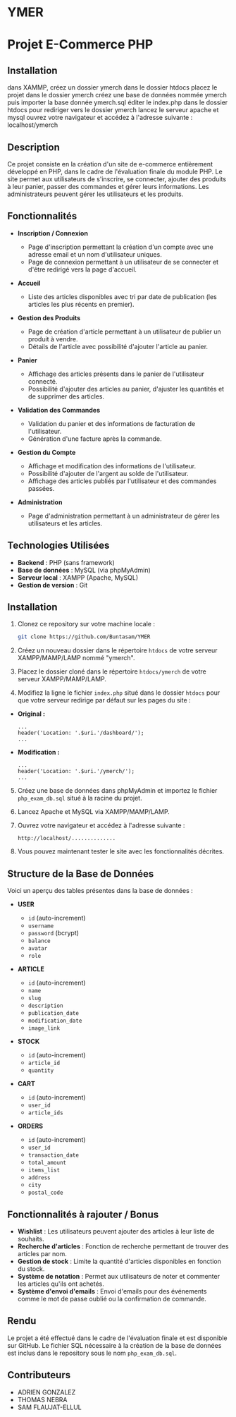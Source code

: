 # YMER

# Projet E-Commerce PHP

## Installation
dans XAMMP, créez un dossier ymerch dans le dossier htdocs
placez le projet dans le dossier ymerch
créez une base de données nommée ymerch puis importer la base donnée ymerch.sql
éditer le index.php dans le dossier htdocs pour rediriger vers le dossier ymerch
lancez le serveur apache et mysql
ouvrez votre navigateur et accédez à l'adresse suivante : localhost/ymerch


## Description

Ce projet consiste en la création d'un site de e-commerce entièrement développé en PHP, dans le cadre de l'évaluation finale du module PHP. Le site permet aux utilisateurs de s'inscrire, se connecter, ajouter des produits à leur panier, passer des commandes et gérer leurs informations. Les administrateurs peuvent gérer les utilisateurs et les produits.

## Fonctionnalités

- **Inscription / Connexion**
  - Page d'inscription permettant la création d'un compte avec une adresse email et un nom d'utilisateur uniques.
  - Page de connexion permettant à un utilisateur de se connecter et d'être redirigé vers la page d'accueil.
  
- **Accueil**
  - Liste des articles disponibles avec tri par date de publication (les articles les plus récents en premier).

- **Gestion des Produits**
  - Page de création d'article permettant à un utilisateur de publier un produit à vendre.
  - Détails de l'article avec possibilité d'ajouter l'article au panier.

- **Panier**
  - Affichage des articles présents dans le panier de l'utilisateur connecté.
  - Possibilité d'ajouter des articles au panier, d'ajuster les quantités et de supprimer des articles.
  
- **Validation des Commandes**
  - Validation du panier et des informations de facturation de l'utilisateur.
  - Génération d'une facture après la commande.

- **Gestion du Compte**
  - Affichage et modification des informations de l'utilisateur.
  - Possibilité d'ajouter de l'argent au solde de l'utilisateur.
  - Affichage des articles publiés par l'utilisateur et des commandes passées.

- **Administration**
  - Page d'administration permettant à un administrateur de gérer les utilisateurs et les articles.

## Technologies Utilisées

- **Backend** : PHP (sans framework)
- **Base de données** : MySQL (via phpMyAdmin)
- **Serveur local** : XAMPP (Apache, MySQL)
- **Gestion de version** : Git

## Installation

1. Clonez ce repository sur votre machine locale :
   ```bash
   git clone https://github.com/Buntasam/YMER
   ```

2. Créez un nouveau dossier dans le répertoire `htdocs` de votre serveur XAMPP/MAMP/LAMP nommé "ymerch".

3. Placez le dossier cloné dans le répertoire `htdocs/ymerch` de votre serveur XAMPP/MAMP/LAMP.

4. Modifiez la ligne le fichier `index.php` situé dans le dossier `htdocs` pour que votre serveur redirige par défaut sur les pages du site :
- **Original :**
   ```
   ...
   header('Location: '.$uri.'/dashboard/');
   ...
   ```
- **Modification :**
   ```
   ...
   header('Location: '.$uri.'/ymerch/');
   ...
   ```

5. Créez une base de données dans phpMyAdmin et importez le fichier `php_exam_db.sql` situé à la racine du projet.

6. Lancez Apache et MySQL via XAMPP/MAMP/LAMP.

7. Ouvrez votre navigateur et accédez à l'adresse suivante :
   ```
   http://localhost/..............
   ```

8. Vous pouvez maintenant tester le site avec les fonctionnalités décrites.

## Structure de la Base de Données

Voici un aperçu des tables présentes dans la base de données :

- **USER**
  - `id` (auto-increment)
  - `username`
  - `password` (bcrypt)
  - `balance`
  - `avatar`
  - `role`
  
- **ARTICLE**
  - `id` (auto-increment)
  - `name`
  - `slug`
  - `description`
  - `publication_date`
  - `modification_date`
  - `image_link`
  
- **STOCK**
  - `id` (auto-increment)
  - `article_id`
  - `quantity`
  
- **CART**
  - `id` (auto-increment)
  - `user_id`
  - `article_ids`
  
- **ORDERS**
  - `id` (auto-increment)
  - `user_id`
  - `transaction_date`
  - `total_amount`
  - `items_list`
  - `address`
  - `city`
  - `postal_code`

## Fonctionnalités à rajouter / Bonus

- **Wishlist** : Les utilisateurs peuvent ajouter des articles à leur liste de souhaits.
- **Recherche d'articles** : Fonction de recherche permettant de trouver des articles par nom.
- **Gestion de stock** : Limite la quantité d'articles disponibles en fonction du stock.
- **Système de notation** : Permet aux utilisateurs de noter et commenter les articles qu'ils ont achetés.
- **Système d'envoi d'emails** : Envoi d'emails pour des événements comme le mot de passe oublié ou la confirmation de commande.

## Rendu

Le projet a été effectué dans le cadre de l'évaluation finale et est disponible sur GitHub.
Le fichier SQL nécessaire à la création de la base de données est inclus dans le repository sous le nom `php_exam_db.sql`.

## Contributeurs

- ADRIEN GONZALEZ
- THOMAS NEBRA
- SAM FLAUJAT-ELLUL
